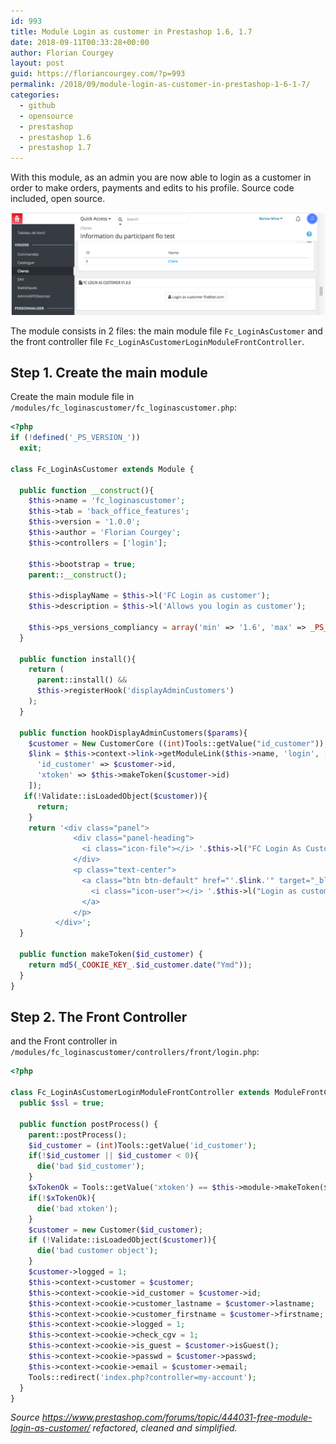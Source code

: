 ```yaml
---
id: 993
title: Module Login as customer in Prestashop 1.6, 1.7
date: 2018-09-11T00:33:28+00:00
author: Florian Courgey
layout: post
guid: https://floriancourgey.com/?p=993
permalink: /2018/09/module-login-as-customer-in-prestashop-1-6-1-7/
categories:
  - github
  - opensource
  - prestashop
  - prestashop 1.6
  - prestashop 1.7
---
```

With this module, as an admin you are now able to login as a customer in order to make orders, payments and edits to his profile. Source code included, open source.

<!--more-->

![todo](/assets/images/2018/09/FC-Login-as-Customer-module-prestashop.png)

The module consists in 2 files: the main module file `Fc_LoginAsCustomer`  and the front controller file `Fc_LoginAsCustomerLoginModuleFrontController`.

## Step 1. Create the main module

Create the main module file in `/modules/fc_loginascustomer/fc_loginascustomer.php`:

```php
<?php
if (!defined('_PS_VERSION_'))
  exit;

class Fc_LoginAsCustomer extends Module {

  public function __construct(){
    $this->name = 'fc_loginascustomer';
    $this->tab = 'back_office_features';
    $this->version = '1.0.0';
    $this->author = 'Florian Courgey';
    $this->controllers = ['login'];

    $this->bootstrap = true;
    parent::__construct();

    $this->displayName = $this->l('FC Login as customer');
    $this->description = $this->l('Allows you login as customer');

    $this->ps_versions_compliancy = array('min' => '1.6', 'max' => _PS_VERSION_);
  }

  public function install(){
    return (
      parent::install() &&
      $this->registerHook('displayAdminCustomers')
    );
  }

  public function hookDisplayAdminCustomers($params){
    $customer = New CustomerCore ((int)Tools::getValue("id_customer"));
    $link = $this->context->link->getModuleLink($this->name, 'login', [
      'id_customer' => $customer->id,
      'xtoken' => $this->makeToken($customer->id)
    ]);
   if(!Validate::isLoadedObject($customer)){
      return;
    }
    return '<div class="panel">
              <div class="panel-heading">
                <i class="icon-file"></i> '.$this->l("FC Login As Customer").' v'.$this->version.'
              </div>
              <p class="text-center">
                <a class="btn btn-default" href="'.$link.'" target="_blank">
                  <i class="icon-user"></i> '.$this->l("Login as customer").' '.$customer->email.'
                </a>
              </p>
          </div>';
  }

  public function makeToken($id_customer) {
    return md5(_COOKIE_KEY_.$id_customer.date("Ymd"));
  }
}
```

## Step 2. The Front Controller

and the Front controller in `/modules/fc_loginascustomer/controllers/front/login.php`:

```php
<?php

class Fc_LoginAsCustomerLoginModuleFrontController extends ModuleFrontControllerCore {
  public $ssl = true;

  public function postProcess() {
    parent::postProcess();
    $id_customer = (int)Tools::getValue('id_customer');
    if(!$id_customer || $id_customer < 0){
      die('bad $id_customer');
    }
    $xTokenOk = Tools::getValue('xtoken') == $this->module->makeToken($id_customer);
    if(!$xTokenOk){
      die('bad xtoken');
    }
    $customer = new Customer($id_customer);
    if (!Validate::isLoadedObject($customer)){
      die('bad customer object');
    }
    $customer->logged = 1;
    $this->context->customer = $customer;
    $this->context->cookie->id_customer = $customer->id;
    $this->context->cookie->customer_lastname = $customer->lastname;
    $this->context->cookie->customer_firstname = $customer->firstname;
    $this->context->cookie->logged = 1;
    $this->context->cookie->check_cgv = 1;
    $this->context->cookie->is_guest = $customer->isGuest();
    $this->context->cookie->passwd = $customer->passwd;
    $this->context->cookie->email = $customer->email;
    Tools::redirect('index.php?controller=my-account');
  }
}
```

_Source <https://www.prestashop.com/forums/topic/444031-free-module-login-as-customer/> refactored, cleaned and simplified._
